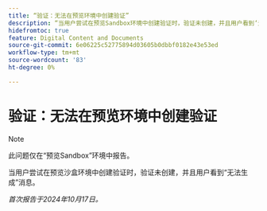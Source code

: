 ```yaml
---
title: “验证：无法在预览环境中创建验证”
description: “当用户尝试在预览Sandbox环境中创建验证时，验证未创建，并且用户看到‘无法生成消息’。”
hidefromtoc: true
feature: Digital Content and Documents
source-git-commit: 6e06225c52775894d03605b0dbbf0182e43e53ed
workflow-type: tm+mt
source-wordcount: '83'
ht-degree: 0%

---
```



# 验证：无法在预览环境中创建验证

>[!NOTE]
>
>此问题仅在“预览Sandbox”环境中报告。

当用户尝试在预览沙盒环境中创建验证时，验证未创建，并且用户看到“无法生成”消息。

_首次报告于2024年10月17日。_
